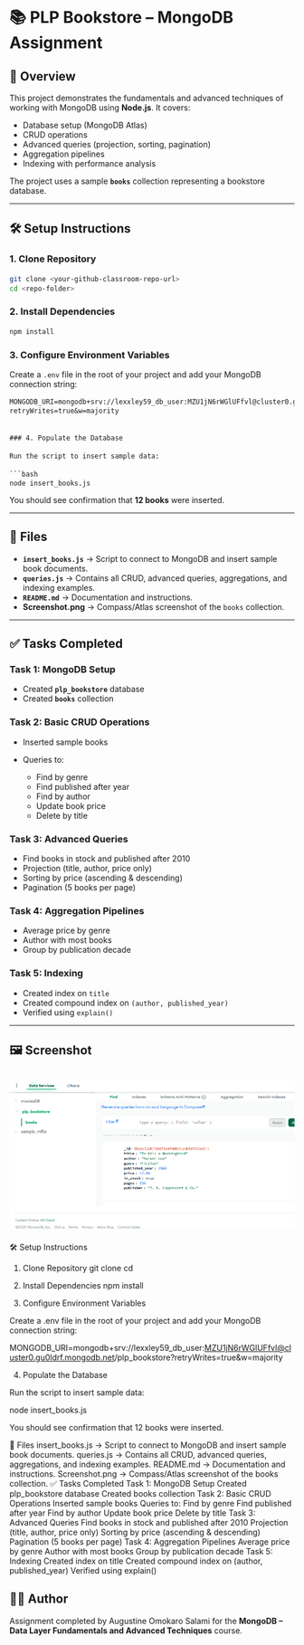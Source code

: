 # 📚 PLP Bookstore – MongoDB Assignment

## 🚀 Overview

This project demonstrates the fundamentals and advanced techniques of working with MongoDB using **Node.js**.
It covers:

* Database setup (MongoDB Atlas)
* CRUD operations
* Advanced queries (projection, sorting, pagination)
* Aggregation pipelines
* Indexing with performance analysis

The project uses a sample **`books`** collection representing a bookstore database.

---

## 🛠️ Setup Instructions

### 1. Clone Repository

```bash
git clone <your-github-classroom-repo-url>
cd <repo-folder>
```

### 2. Install Dependencies

```bash
npm install
```

### 3. Configure Environment Variables

Create a `.env` file in the root of your project and add your MongoDB connection string:

```
MONGODB_URI=mongodb+srv://lexxley59_db_user:MZU1jN6rWGlUFfvl@cluster0.gu0ldrf.mongodb.net/plp_bookstore?retryWrites=true&w=majority


### 4. Populate the Database

Run the script to insert sample data:

```bash
node insert_books.js
```

You should see confirmation that **12 books** were inserted.

---

## 📂 Files

* **`insert_books.js`** → Script to connect to MongoDB and insert sample book documents.
* **`queries.js`** → Contains all CRUD, advanced queries, aggregations, and indexing examples.
* **`README.md`** → Documentation and instructions.
* **Screenshot.png** → Compass/Atlas screenshot of the `books` collection.

---

## ✅ Tasks Completed

### Task 1: MongoDB Setup

* Created **`plp_bookstore`** database
* Created **`books`** collection

### Task 2: Basic CRUD Operations

* Inserted sample books
* Queries to:

  * Find by genre
  * Find published after year
  * Find by author
  * Update book price
  * Delete by title

### Task 3: Advanced Queries

* Find books in stock and published after 2010
* Projection (title, author, price only)
* Sorting by price (ascending & descending)
* Pagination (5 books per page)

### Task 4: Aggregation Pipelines

* Average price by genre
* Author with most books
* Group by publication decade

### Task 5: Indexing

* Created index on `title`
* Created compound index on `(author, published_year)`
* Verified using `explain()`

---

## 🖼️ Screenshot

![Books Collection Screenshot](./images/Screenshot_books.png)
---


🛠️ Setup Instructions
1. Clone Repository
git clone <your-github-classroom-repo-url>
cd <repo-folder>

2. Install Dependencies
npm install

3. Configure Environment Variables

Create a .env file in the root of your project and add your MongoDB connection string:

MONGODB_URI=mongodb+srv://lexxley59_db_user:MZU1jN6rWGlUFfvl@cluster0.gu0ldrf.mongodb.net/plp_bookstore?retryWrites=true&w=majority



4. Populate the Database

Run the script to insert sample data:

node insert_books.js


You should see confirmation that 12 books were inserted.

📂 Files
insert_books.js → Script to connect to MongoDB and insert sample book documents.
queries.js → Contains all CRUD, advanced queries, aggregations, and indexing examples.
README.md → Documentation and instructions.
Screenshot.png → Compass/Atlas screenshot of the books collection.
✅ Tasks Completed
Task 1: MongoDB Setup
Created plp_bookstore database
Created books collection
Task 2: Basic CRUD Operations
Inserted sample books
Queries to:
Find by genre
Find published after year
Find by author
Update book price
Delete by title
Task 3: Advanced Queries
Find books in stock and published after 2010
Projection (title, author, price only)
Sorting by price (ascending & descending)
Pagination (5 books per page)
Task 4: Aggregation Pipelines
Average price by genre
Author with most books
Group by publication decade
Task 5: Indexing
Created index on title
Created compound index on (author, published_year)
Verified using explain()


## 👨‍💻 Author

Assignment completed by Augustine Omokaro Salami for the **MongoDB – Data Layer Fundamentals and Advanced Techniques** course.
